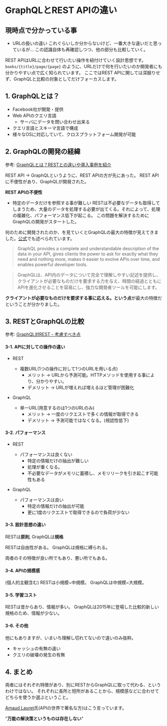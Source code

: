 # GraphQLとREST APIの違い

## 現時点で分かっている事

* URLの扱いの違い
これぐらいしか分からないけど、一番大きな違いだと思っているが...
この認識自体も再確認しつつ、他の部分も比較していく。

REST APIはURLに合わせて行いたい操作を紐付けていく設計思想です。
`books/{title}/page/{page}` のように、URLだけで何を行いたいのか開発者にも分かりやすい点で広く知られています。
ここではREST APIに関しては深掘りせず、GraphQLと比較の対象としてだけフォーカスします。

## 1. GraphQLとは？

* Facebook社が開発・提供
* Web APIのクエリ言語
  + サーバにデータを問い合わせ出来る
* クエリ言語とスキーマ言語で構成
* 様々なOSに対応していて、クロスプラットフォーム開発が可能

## 2. GraphQLの開発の経緯

参考: [GraphQLとは？RESTとの違いや導入事例を紹介](https://udemy.benesse.co.jp/development/system/graphql.html)

REST API -> GraphQLというように、REST APIの方が先にあった。
REST APIに不便性があり、GraphQLが開発された。

**REST APIの不便性**
* 特定のデータだけを参照する事が難しい
RESTは不必要なデータも取得してしまうため、大量のデータを処理する必要が出てくる。それによって、処理の複雑化、パフォーマンス低下が起こる。
この問題を解決するためにGraphQLの開発がスタートした。

何のために開発されたのか、を見ていくとGraphQLの最大の特徴が見えてきました。[公式](https://graphql.org/)でも述べられています。

> GraphQL provides a complete and understandable description of the data in your API, gives clients the power to ask for exactly what they need and nothing more, makes it easier to evolve APIs over time, and enables powerful developer tools.

> GraphQLは、API内のデータについて完全で理解しやすい記述を提供し、クライアントが必要なものだけを要求する力を与え、時間の経過とともにAPIを進化させることを容易にし、強力な開発者ツールを可能にします。

**クライアントが必要なものだけを要求する事に応える。という点**が最大の特徴だということが分かりました。

## 3. RESTとGraphQLの比較

参考: [GraphQL対REST - 考慮すべき点](https://www.infoq.com/jp/news/2017/08/graphql-vs-rest/)

#### 3-1. APIに対しての操作の違い

* REST
  + 複数URL(1つの操作に対して1つのURLを用いる点)
    - メリット -> URLから予測可能。HTTPメソッドを使用する事により、分かりやすい。
    - デメリット -> URLが増えれば増えるほど管理が困難化

* GraphQL
  + 単一URL(用意するのは1つのURLのみ)
    - メリット -> 一度のリクエストで多くの情報が取得できる
    - デメリット -> 予測可能ではなくなる。(視認性低下)

#### 3-2. パフォーマンス

* REST
  + パフォーマンスは良くない
    - 特定の情報だけの抽出が難しい
    - 処理が重くなる。
    - 不必要なデータがメモリに蓄積し、メモリリークを引き起こす可能性もある

* GraphQL
  + パフォーマンスは良い
    - 特定の情報だけの抽出が可能
    - 更に1度のリクエストで取得できるので負荷が少ない

#### 3-3. 設計思想の違い

RESTは**原則**, GraphQLは**規格**

RESTは自由性がある。
GraphQLは規格に縛られる。

両者のその特徴が良い所でもあり、悪い所でもある。

#### 3-4. APIの規模感

(個人的主観含む)
RESTは小規模~中規模。
GraphQLは中規模~大規模。

#### 3-5. 学習コスト

RESTは昔からあり、情報が多い。
GraphQLは2015年に登場した比較的新しい規格のため、情報が少ない。

#### 3-6. その他

他にもありますが、いまいち理解し切れてないので違いのみ抜粋。

* キャッシュの有無の違い
* クエリの破壊の発生の有無

## 4. まとめ

両者にはそれぞれ特徴があり、別にRESTからGraphQLに取って代わる、というわけではない。
それぞれに長所と短所があることから、規模感などに合わせてどちらを使うか選ぶということ。

[Amaud Lauret](https://apihandyman.io/about/)氏(APIの世界で著名な方)はこう言っています。

"**万能の解決策というものは存在しない**"
